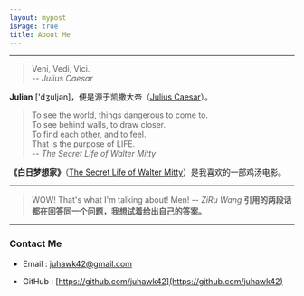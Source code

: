 ```yaml
---
layout: mypost
isPage: true
title: About Me
---
```


---
> Veni, Vedi, Vici.  
-- *Julius Caesar*   

**Julian** ['dʒuljən]，便是源于凯撒大帝（[Julius Caesar](https://en.wikipedia.org/wiki/Julius_Caesar)）。


> To see the world, things dangerous to come to.    
> To see behind walls, to draw closer.    
> To find each other, and to feel.      
> That is the purpose of LIFE.    
-- *The Secret Life of Walter Mitty*

**《白日梦想家》**（[The Secret Life of Walter Mitty](https://www.imdb.com/title/tt0359950/?ref_=nv_sr_1?ref_=nv_sr_1)）是我喜欢的一部鸡汤电影。


---
> WOW! That's what I'm talking about! Men! 
-- *ZiRu Wang*
**引用的两段话都在回答同一个问题，我想试着给出自己的答案。**

---
### Contact Me  

- Email : juhawk42@gmail.com

- GitHub : [https://github.com/juhawk42](https://github.com/juhawk42)

